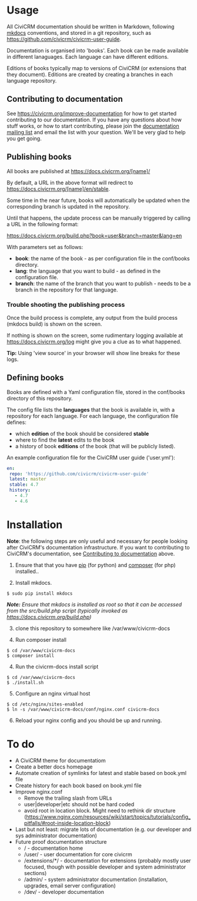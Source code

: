 
# Usage

All CiviCRM documentation should be written in Markdown, following [mkdocs](http://www.mkdocs.org) conventions, and stored in a git repository, such as https://github.com/civicrm/civicrm-user-guide.

Documentation is organised into 'books'.  Each book can be made available in different lanaguages. Each language can have different editions.

Editions of books typically map to versions of CiviCRM (or extensions that they document). Editions are created by creating a branches in each language repository.

## Contributing to documentation

See https://civicrm.org/improve-documentation for how to get started contributing to our documentation. If you have any questions about how stuff works, or how to start contributing, please join the [documentation mailing list](http://lists.civicrm.org/lists/info/civicrm-docs) and email the list with your question. We'll be very glad to help you get going.

## Publishing books

All books are published at https://docs.civicrm.org/[name]/

By default, a URL in the above format will redirect to https://docs.civicrm.org/[name]/en/stable.

Some time in the near future, books will automatically be updated when the corresponding branch is updated in the repository.

Until that happens, the update process can be manually triggered by calling a URL in the following format:

https://docs.civicrm.org/build.php?book=user&branch=master&lang=en

With parameters set as follows: 

* **book**: the name of the book - as per configuration file in the conf/books directory.
* **lang**: the language that you want to build - as defined in the configuration file.
* **branch**: the name of the branch that you want to publish - needs to be a branch in the repository for that language.

### Trouble shooting the publishing process

Once the build process is complete, any output from the build process (mkdocs build) is shown on the screen.

If nothing is shown on the screen, some rudimentary logging available at https://docs.civicrm.org/log might give you a clue as to what happened.

**Tip:** Using 'view source' in your browser will show line breaks for these logs.

## Defining books

Books are defined with a Yaml configuration file, stored in the conf/books directory of this repository.

The config file lists the **languages** that the book is available in, with a repository for each language. For each language, the configuration file defines:

* which **edition** of the book should be considered **stable**
* where to find the **latest** edits to the book
* a history of book **editions** of the book (that will be publicly listed).

An example configuration file for the CiviCRM user guide ('user.yml'):

```Yaml
en:
 repo: 'https://github.com/civicrm/civicrm-user-guide'
 latest: master
 stable: 4.7
 history:
   - 4.7
   - 4.6
```

# Installation

**Note**: the following steps are only useful and necessary for people looking after CiviCRM's documentation infrastructure. If you want to contributing to CiviCRM's documentation, see [Contributing to documentation](#contributing-to-documentation) above.

1) Ensure that that you have [pip](https://packaging.python.org/en/latest/install_requirements_linux/#installing-pip-setuptools-wheel-with-linux-package-managers) (for python) and [composer](https://getcomposer.org/) (for php) installed..

2) Install mkdocs.

```
$ sudo pip install mkdocs
```
***Note:*** *Ensure that mkdocs is installed as root so that it can be accessed from the src/build.php script (typically invoked as https://docs.civicrm.org/build.php)*

3) clone this repository to somewhere like /var/www/civicrm-docs

3) Run composer install

```
$ cd /var/www/civicrm-docs
$ composer install
```

4) Run the civicrm-docs install script

```
$ cd /var/www/civicrm-docs
$ ./install.sh
```

5) Configure an nginx virtual host

```
$ cd /etc/nginx/sites-enabled
$ ln -s /var/www/civicrm-docs/conf/nginx.conf civicrm-docs
```

6) Reload your nginx config and you should be up and running.

# To do

* A CiviCRM theme for documentatiom
* Create a better docs homepage
* Automate creation of symlinks for latest and stable based on book.yml file
* Create history for each book based on book.yml file
* Improve nginx.conf
    * Remove the trailing slash from URLs
    * user|developer|etc should not be hard coded
    * avoid root in location block. Might need to rethink dir structure (https://www.nginx.com/resources/wiki/start/topics/tutorials/config_pitfalls/#root-inside-location-block)
* Last but not least: migrate lots of documentation (e.g. our developer and sys administrator documentation)
* Future proof documentation structure
    * / - documentation home
    * /user/ - user documentation for core civicrm
    * /extensions/*/ - documentation for extensions (probably mostly user focused, though with possible developer and system administrator sections)
    * /admin/ - system administrator documentation (installation, upgrades, email server configuration)
    * /dev/ - developer documentation
